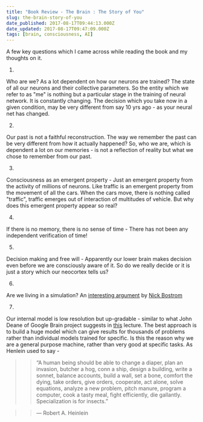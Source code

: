 ```yaml
---
title: "Book Review - The Brain : The Story of You"
slug: the-brain-story-of-you
date_published: 2017-08-17T09:44:13.000Z
date_updated: 2017-08-17T09:47:09.000Z
tags: [brain, consciousness, AI]
---
```


A few key questions which I came across while reading the book and my thoughts on it.

1. 
Who are we? As a lot dependent on how our neurons are trained? The state of all our neurons and their collective parameters. So the entity which we refer to as "me" is nothing but a particular stage in the training of neural network. It is constantly changing. The decision which you take now in a given condition, may be very different from say 10 yrs ago - as your neural net has changed.

2. 
Our past is not a faithful reconstruction. The way we remember the past can be very different from how it actually happened? So, who we are, which is dependent a lot on our memories - is not a reflection of reality but what we chose to remember from our past.

3. 
Consciousness as an emergent property - Just an emergent property from the activity of millions of neurons. Like traffic is an emergent property from the movement of all the cars. When the cars move, there is nothing called "traffic", traffic emerges out of interaction of multitudes of vehicle. But why does this emergent property appear so real?

4. 
If there is no memory, there is no sense of time - There has not been any independent verification of time!

5. 
Decision making and free will - Apparently our lower brain makes decision even before we are consciously aware of it. So do we really decide or it is just a story which our neocortex tells us?

6. 
Are we living in a simulation? An [interesting argument](https://www.simulation-argument.com/simulation.pdf) by  [Nick Bostrom](https://en.wikipedia.org/wiki/Nick_Bostrom)

7. 
Our internal model is low resolution but up-gradable - similar to what John Deane of Google Brain project suggests in [this](https://www.youtube.com/watch?v=HcStlHGpjN8) lecture. The best approach is to build a huge  model which can give results for thousands of problems rather than individual models trained for specific. Is this the reason why we are a general purpose machine, rather than very good at specific tasks. As Henlein used to say -

> > “A human being should be able to change a diaper, plan an invasion, butcher a hog, conn a ship, design a building, write a sonnet, balance accounts, build a wall, set a bone, comfort the dying, take orders, give orders, cooperate, act alone, solve equations, analyze a new problem, pitch manure, program a computer, cook a tasty meal, fight efficiently, die gallantly. Specialization is for insects.”

> > ― Robert A. Heinlein
